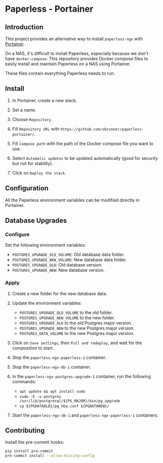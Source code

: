 # Paperless - Portainer

## Introduction

This project provides an alternative way to install `paperless-ngx` with [Portainer](https://docs.portainer.io).

On a NAS, it's difficult to install Paperless, especially because we don't have `docker-compose`.
This repository provides Docker compose files to easily install and maintain Paperless on a NAS using Portainer.

These files contain everything Paperless needs to run.

## Install

1. In Portainer, create a new stack.

2. Set a name.

3. Choose `Repository`.

4. Fill `Repository URL` with `https://github.com/sbrunner/paperless-portainer/`.

5. Fill `Compose path` with the path of the Docker compose file you want to use.

6. Select `Automatic updates` to be updated automatically (good for security but not for stability).

7. Click on `Deploy the stack`.

## Configuration

All the Paperless environment variables can be modified directly in Portainer.

## Database Upgrades

### Configure

Set the following environment variables:

- `POSTGRES_UPGRADE_OLD_VOLUME`: Old database data folder.
- `POSTGRES_UPGRADE_NEW_VOLUME`: New database data folder.
- `POSTGRES_UPGRADE_OLD`: Old database version.
- `POSTGRES_UPGRADE_NEW`: New database version.

### Apply

1. Create a new folder for the new database data.

2. Update the environment variables:
    - `POSTGRES_UPGRADE_OLD_VOLUME` to the old folder.
    - `POSTGRES_UPGRADE_NEW_VOLUME` to the new folder.
    - `POSTGRES_UPGRADE_OLD` to the old Postgres major version.
    - `POSTGRES_UPGRADE_NEW` to the new Postgres major version.
    - `POSTGRES_DATA_VOLUME` to the new Postgres major version.

3. Click on `Save settings`, then `Pull and redeploy`, and wait for the composition to start.

4. Stop the `paperless-ngx-paperless-1` container.

5. Stop the `paperless-ngx-db-1` container.

6. In the `paperless-ngx-postgres-upgrade-1` container, run the following commands:
    - `apt update && apt install sudo`
    - `sudo -E -u postgres /usr/lib/postgresql/${PG_MAJOR}/bin/pg_upgrade`
    - `cp ${PGDATAOLD}/pg_hba.conf ${PGDATANEW}/`

7. Start the `paperless-ngx-db-1` and `paperless-ngx-paperless-1` containers.

## Contributing

Install the pre-commit hooks:

```bash
pip install pre-commit
pre-commit install --allow-missing-config
```
